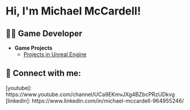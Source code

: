<h1>Hi, I'm Michael McCardell!</h1>

<h2>👨‍💻 Game Developer</h2>

- <b>Game Projects</b>
  - [Projects in Unreal Engine](https://github.com/MichaelMcCardell/MichaelMcCardell.github.io)

<h2> 🤳 Connect with me:</h2>
[youtube]: https://www.youtube.com/channel/UCa9EKmvJXg4BZbcPRzUDkvg
[linkedin]: https://www.linkedin.com/in/michael-mccardell-964955246/
